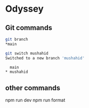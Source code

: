 # Odyssey

## Git commands
```bash
git branch 
*main
```
```bash
git switch mushahid
Switched to a new branch 'mushahid'
```
```bash
  main
* mushahid
```

## other commands
npm run dev
npm run format

